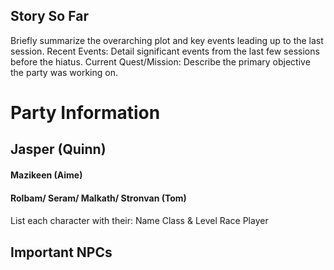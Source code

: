 ## Story So Far
Briefly summarize the overarching plot and key events leading up to the last session.
Recent Events:
Detail significant events from the last few sessions before the hiatus.
Current Quest/Mission:
Describe the primary objective the party was working on.

# Party Information
## Jasper (Quinn)
#### Mazikeen (Aime)
#### Rolbam/ Seram/ Malkath/ Stronvan (Tom)
####
List each character with their:
Name
Class & Level
Race
Player

## Important NPCs

